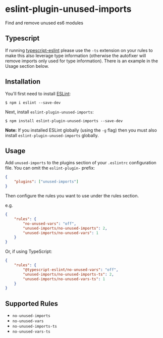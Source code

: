 # eslint-plugin-unused-imports

Find and remove unused es6 modules

## Typescript

If running [typescript-eslint](https://github.com/typescript-eslint/typescript-eslint) please use the `-ts`
extension on your rules to make this also leverage type information (otherwise the autofixer will remove
imports only used for type information). There is an example in the Usage section below.

## Installation

You'll first need to install [ESLint](http://eslint.org):

```
$ npm i eslint --save-dev
```

Next, install `eslint-plugin-unused-imports`:

```
$ npm install eslint-plugin-unused-imports --save-dev
```

**Note:** If you installed ESLint globally (using the `-g` flag) then you must also install `eslint-plugin-unused-imports` globally.

## Usage

Add `unused-imports` to the plugins section of your `.eslintrc` configuration file. You can omit the `eslint-plugin-` prefix:

```json
{
	"plugins": ["unused-imports"]
}
```

Then configure the rules you want to use under the rules section.

e.g.

```json
{
	"rules": {
		"no-unused-vars": "off",
		"unused-imports/no-unused-imports": 2,
		"unused-imports/no-unused-vars": 1
	}
}
```

Or, if using TypeScript:

```json
{
	"rules": {
		"@typescript-eslint/no-unused-vars": "off",
		"unused-imports/no-unused-imports-ts": 2,
		"unused-imports/no-unused-vars-ts": 1
	}
}
```

## Supported Rules

- `no-unused-imports`
- `no-unused-vars`
- `no-unused-imports-ts`
- `no-unused-vars-ts`
